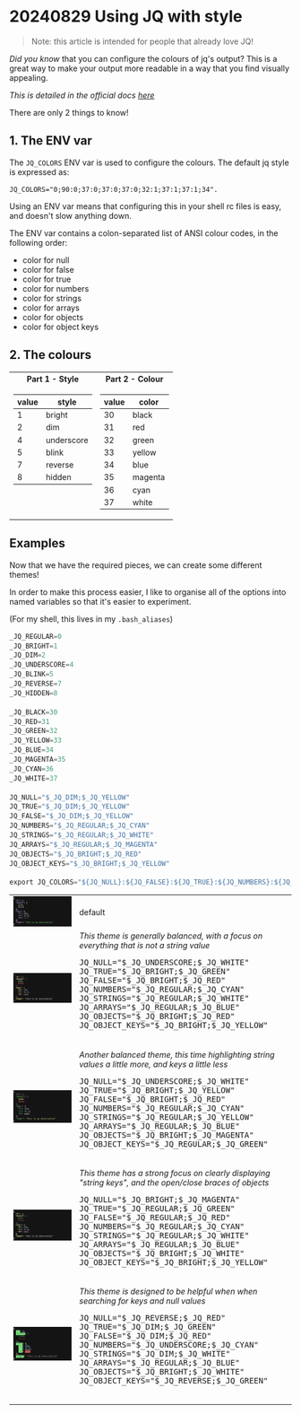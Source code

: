 # 20240829 Using JQ with style

> Note: this article is intended for people that already love JQ!

*Did you know* that you can configure the colours of jq's output? This is a great way to make your output more readable in a way that you find visually appealing.

_This is detailed in the official docs [here](https://jqlang.github.io/jq/manual/#colors)_

There are only 2 things to know!

## 1. The ENV var

The `JQ_COLORS` ENV var is used to configure the colours. The default jq style is expressed as:

```shell
JQ_COLORS="0;90:0;37:0;37:0;37:0;32:1;37:1;37:1;34".
```

Using an ENV var means that configuring this in your shell rc files is easy, and doesn't slow anything down.

The ENV var contains a colon-separated list of ANSI colour codes, in the following order:

- color for null
- color for false
- color for true
- color for numbers
- color for strings
- color for arrays
- color for objects
- color for object keys

## 2. The colours

<table>
<tr>
    <th>Part 1 - Style</th>
    <th>Part 2 - Colour</th>
</tr>
<tr><td style='vertical-align: top'>

| value | style  |
|-------|--------|
| 1 | bright     |
| 2 | dim        |
| 4 | underscore |
| 5 | blink      |
| 7 | reverse    |
| 8 | hidden     |

</td><td style='vertical-align: top'>

| value | color   |
|-------|---------|
| 30    | black   |
| 31    | red     |
| 32    | green   |
| 33    | yellow  |
| 34    | blue    |
| 35    | magenta |
| 36    | cyan    |
| 37    | white   |

</td></tr>
</table>

## Examples

Now that we have the required pieces, we can create some different themes!

In order to make this process easier, I like to organise all of the options into named variables so that it's easier to experiment.

(For my shell, this lives in my `.bash_aliases`)

```python
_JQ_REGULAR=0
_JQ_BRIGHT=1
_JQ_DIM=2
_JQ_UNDERSCORE=4
_JQ_BLINK=5
_JQ_REVERSE=7
_JQ_HIDDEN=8

_JQ_BLACK=30
_JQ_RED=31
_JQ_GREEN=32
_JQ_YELLOW=33
_JQ_BLUE=34
_JQ_MAGENTA=35
_JQ_CYAN=36
_JQ_WHITE=37

JQ_NULL="$_JQ_DIM;$_JQ_YELLOW"
JQ_TRUE="$_JQ_DIM;$_JQ_YELLOW"
JQ_FALSE="$_JQ_DIM;$_JQ_YELLOW"
JQ_NUMBERS="$_JQ_REGULAR;$_JQ_CYAN"
JQ_STRINGS="$_JQ_REGULAR;$_JQ_WHITE"
JQ_ARRAYS="$_JQ_REGULAR;$_JQ_MAGENTA"
JQ_OBJECTS="$_JQ_BRIGHT;$_JQ_RED"
JQ_OBJECT_KEYS="$_JQ_BRIGHT;$_JQ_YELLOW"

export JQ_COLORS="${JQ_NULL}:${JQ_FALSE}:${JQ_TRUE}:${JQ_NUMBERS}:${JQ_STRINGS}:${JQ_ARRAYS}:${JQ_OBJECTS}:${JQ_OBJECT_KEYS}"
```

<table>
<tr>
  <td>
   <img src=image.png>
  </td>
  <td>
  default
  </td>
</tr>
<tr>
  <td>
    <img src=articles/20240829_using_jq_with_style/image-1.png>
  </td>
  <td>
    <i>This theme is generally balanced, with a focus on everything that is not a string value</i>
    <pre lang="python">
JQ_NULL="$_JQ_UNDERSCORE;$_JQ_WHITE"
JQ_TRUE="$_JQ_BRIGHT;$_JQ_GREEN"
JQ_FALSE="$_JQ_BRIGHT;$_JQ_RED"
JQ_NUMBERS="$_JQ_REGULAR;$_JQ_CYAN"
JQ_STRINGS="$_JQ_REGULAR;$_JQ_WHITE"
JQ_ARRAYS="$_JQ_REGULAR;$_JQ_BLUE"
JQ_OBJECTS="$_JQ_BRIGHT;$_JQ_RED"
JQ_OBJECT_KEYS="$_JQ_BRIGHT;$_JQ_YELLOW"
  </pre>
  </td>
</tr>
<tr>
  <td>
    <img src=image-2.png>
  </td>
  <td>
    <i>Another balanced theme, this time highlighting string values a little more, and keys a little less</i>
    <pre lang="python">
JQ_NULL="$_JQ_UNDERSCORE;$_JQ_WHITE"
JQ_TRUE="$_JQ_BRIGHT;$_JQ_YELLOW"
JQ_FALSE="$_JQ_BRIGHT;$_JQ_RED"
JQ_NUMBERS="$_JQ_REGULAR;$_JQ_CYAN"
JQ_STRINGS="$_JQ_REGULAR;$_JQ_YELLOW"
JQ_ARRAYS="$_JQ_REGULAR;$_JQ_BLUE"
JQ_OBJECTS="$_JQ_BRIGHT;$_JQ_MAGENTA"
JQ_OBJECT_KEYS="$_JQ_REGULAR;$_JQ_GREEN"
    </pre>
  </td>
</tr>
<tr>
  <td>
    <img src=image-3.png>
  </td>
  <td>
    <i>This theme has a strong focus on clearly displaying "string keys", and the open/close braces of objects</i>
    <pre lang="python">
JQ_NULL="$_JQ_BRIGHT;$_JQ_MAGENTA"
JQ_TRUE="$_JQ_REGULAR;$_JQ_GREEN"
JQ_FALSE="$_JQ_REGULAR;$_JQ_RED"
JQ_NUMBERS="$_JQ_REGULAR;$_JQ_CYAN"
JQ_STRINGS="$_JQ_REGULAR;$_JQ_WHITE"
JQ_ARRAYS="$_JQ_REGULAR;$_JQ_BLUE"
JQ_OBJECTS="$_JQ_BRIGHT;$_JQ_WHITE"
JQ_OBJECT_KEYS="$_JQ_BRIGHT;$_JQ_YELLOW"
    </pre>
  </td>
</tr>
<tr>
  <td>
    <img src=image-4.png>
  </td>
  <td>
    <i>This theme is designed to be helpful when when searching for keys and null values</i>
    <pre lang="python">
JQ_NULL="$_JQ_REVERSE;$_JQ_RED"
JQ_TRUE="$_JQ_DIM;$_JQ_GREEN"
JQ_FALSE="$_JQ_DIM;$_JQ_RED"
JQ_NUMBERS="$_JQ_UNDERSCORE;$_JQ_CYAN"
JQ_STRINGS="$_JQ_DIM;$_JQ_WHITE"
JQ_ARRAYS="$_JQ_REGULAR;$_JQ_BLUE"
JQ_OBJECTS="$_JQ_BRIGHT;$_JQ_WHITE"
JQ_OBJECT_KEYS="$_JQ_REVERSE;$_JQ_GREEN"
    </pre>
  </td>
</tr>
</table>